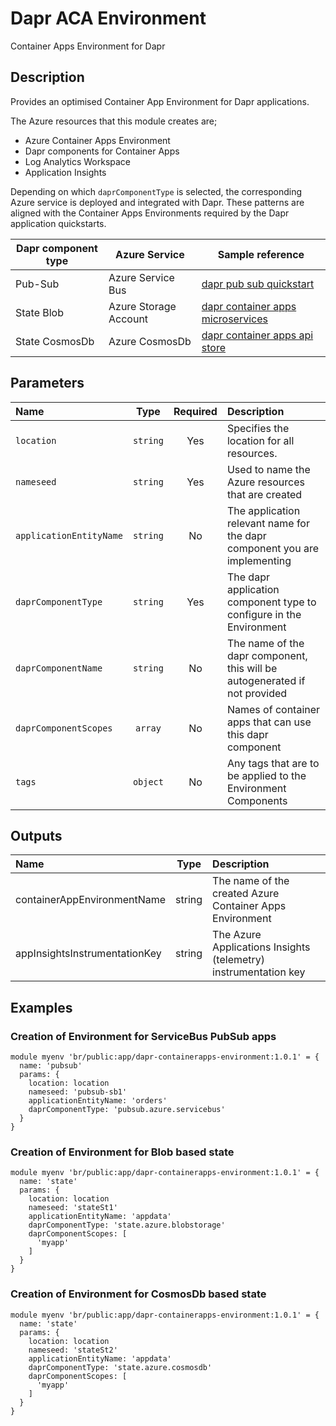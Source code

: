 # Dapr ACA Environment

Container Apps Environment for Dapr

## Description

Provides an optimised Container App Environment for Dapr applications.

The Azure resources that this module creates are;

- Azure Container Apps Environment
- Dapr components for Container Apps
- Log Analytics Workspace
- Application Insights

Depending on which `daprComponentType` is selected, the corresponding Azure service is deployed and integrated with Dapr. These patterns are aligned with the Container Apps Environments required by the Dapr application quickstarts.

Dapr component type | Azure Service | Sample reference
------------------- | ------------- | ----------------
Pub-Sub | Azure Service Bus | [dapr pub sub quickstart](https://github.com/dapr/quickstarts/tree/master/pub_sub/javascript/sdk)
State Blob | Azure Storage Account | [dapr container apps microservices](https://docs.microsoft.com/en-us/azure/container-apps/microservices-dapr-azure-resource-manager)
State CosmosDb | Azure CosmosDb | [dapr container apps api store](https://github.com/Azure-Samples/container-apps-store-api-microservice)

## Parameters

| Name                    | Type     | Required | Description                                                                |
| :---------------------- | :------: | :------: | :------------------------------------------------------------------------- |
| `location`              | `string` | Yes      | Specifies the location for all resources.                                  |
| `nameseed`              | `string` | Yes      | Used to name the Azure resources that are created                          |
| `applicationEntityName` | `string` | No       | The application relevant name for the dapr component you are implementing  |
| `daprComponentType`     | `string` | Yes      | The dapr application component type to configure in the Environment        |
| `daprComponentName`     | `string` | No       | The name of the dapr component, this will be autogenerated if not provided |
| `daprComponentScopes`   | `array`  | No       | Names of container apps that can use this dapr component                   |
| `tags`                  | `object` | No       | Any tags that are to be applied to the Environment Components              |

## Outputs

| Name                          | Type   | Description                                                     |
| :---------------------------- | :----: | :-------------------------------------------------------------- |
| containerAppEnvironmentName   | string | The name of the created Azure Container Apps Environment        |
| appInsightsInstrumentationKey | string | The Azure Applications Insights (telemetry) instrumentation key |

## Examples

### Creation of Environment for ServiceBus PubSub apps

```bicep
module myenv 'br/public:app/dapr-containerapps-environment:1.0.1' = {
  name: 'pubsub'
  params: {
    location: location
    nameseed: 'pubsub-sb1'
    applicationEntityName: 'orders'
    daprComponentType: 'pubsub.azure.servicebus'
  }
}
```

### Creation of Environment for Blob based state

```bicep
module myenv 'br/public:app/dapr-containerapps-environment:1.0.1' = {
  name: 'state'
  params: {
    location: location
    nameseed: 'stateSt1'
    applicationEntityName: 'appdata'
    daprComponentType: 'state.azure.blobstorage'
    daprComponentScopes: [
      'myapp'
    ]
  }
}
```

### Creation of Environment for CosmosDb based state

```bicep
module myenv 'br/public:app/dapr-containerapps-environment:1.0.1' = {
  name: 'state'
  params: {
    location: location
    nameseed: 'stateSt2'
    applicationEntityName: 'appdata'
    daprComponentType: 'state.azure.cosmosdb'
    daprComponentScopes: [
      'myapp'
    ]
  }
}
```